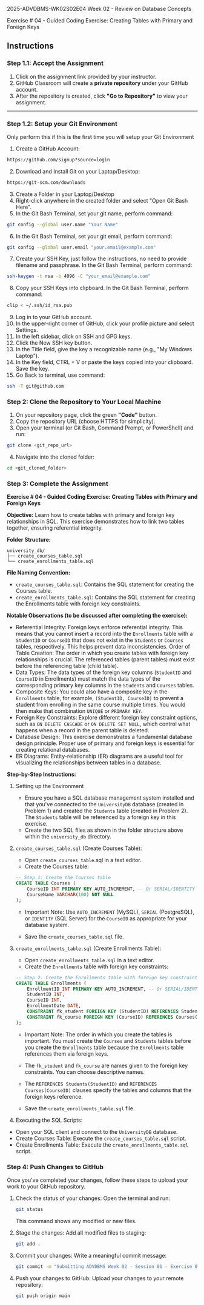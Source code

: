 2025-ADVDBMS-WK02S02E04
Week 02 - Review on Database Concepts

Exercise # 04 - Guided Coding Exercise: Creating Tables with Primary and Foreign Keys

## **Instructions**

### **Step 1.1: Accept the Assignment**

   1. Click on the assignment link provided by your instructor.
   2. GitHub Classroom will create a **private repository** under your GitHub account.
   3. After the repository is created, click **"Go to Repository"** to view your assignment.

---

### **Step 1.2: Setup your Git Environment**
Only perform this if this is the first time you will setup your Git Environment

   1. Create a GitHub Account:
   ```bash
   https://github.com/signup?source=login
   ```
      
   2. Download and Install Git on your Laptop/Desktop:
   ```bash
   https://git-scm.com/downloads
   ```
   
   3. Create a Folder in your Laptop/Desktop
   4. Right-click anywhere in the created folder and select "Open Git Bash Here".
   5. In the Git Bash Terminal, set your git name, perform command:
   ```bash
   git config --global user.name "Your Name"
   ```
   
   6. In the Git Bash Terminal, set your git email, perform command:
   ```bash
   git config --global user.email "your.email@example.com"
   ```
   
   7. Create your SSH Key, just follow the instructions, no need to provide filename and passphrase. In the Git Bash Terminal, perform command:
   ```bash
   ssh-keygen -t rsa -b 4096 -C "your_email@example.com"
   ```
   
   8. Copy your SSH Keys into clipboard. In the Git Bash Terminal, perform command:
   ```bash
   clip < ~/.ssh/id_rsa.pub
   ```
   
   9. Log in to your GitHub account.
   10. In the upper-right corner of GitHub, click your profile picture and select Settings.
   11. In the left sidebar, click on SSH and GPG keys.
   12. Click the New SSH key button.
   13. In the Title field, give the key a recognizable name (e.g., "My Windows Laptop").
   14. In the Key field, CTRL + V or paste the keys copied into your clipboard. Save the key.
   15. Go Back to terminal, use command:
   ```bash
   ssh -T git@github.com
   ```

### **Step 2: Clone the Repository to Your Local Machine**

   1. On your repository page, click the green **"Code"** button.
   2. Copy the repository URL (choose HTTPS for simplicity).
   3. Open your terminal (or Git Bash, Command Prompt, or PowerShell) and run:
   
   ```bash
   git clone <git_repo_url>
   ```
   
   4. Navigate into the cloned folder:
   
   ```bash
   cd <git_cloned_folder>
   ```

### **Step 3: Complete the Assignment**

**Exercise # 04 - Guided Coding Exercise: Creating Tables with Primary and Foreign Keys**

   **Objective:**
   Learn how to create tables with primary and foreign key relationships in SQL. This exercise demonstrates how to link two tables together, ensuring referential integrity.

   **Folder Structure:**
   ```
   university_db/
   ├── create_courses_table.sql
   └── create_enrollments_table.sql
   ```

   **File Naming Convention:**
   - `create_courses_table.sql`: Contains the SQL statement for creating the Courses table.
   - `create_enrollments_table.sql`: Contains the SQL statement for creating the Enrollments table with foreign key constraints.

   **Notable Observations (to be discussed after completing the exercise):**
   - Referential Integrity: Foreign keys enforce referential integrity. This means that you cannot insert a record into the `Enrollments` table with a `StudentID` or `CourseID` that does not exist in the `Students` or `Courses` tables, respectively. This helps prevent data inconsistencies.
   Order of Table Creation: The order in which you create tables with foreign key relationships is crucial. The referenced tables (parent tables) must exist before the referencing table (child table).
   - Data Types: The data types of the foreign key columns (`StudentID` and `CourseID` in Enrollments) must match the data types of the corresponding primary key columns in the `Students` and `Courses` tables.
   - Composite Keys: You could also have a composite key in the `Enrollments` table, for example, `(StudentID, CourseID)` to prevent a student from enrolling in the same course multiple times. You would then make that combination `UNIQUE` or `PRIMARY KEY`.
   - Foreign Key Constraints: Explore different foreign key constraint options, such as `ON DELETE CASCADE` or `ON DELETE SET NULL`, which control what happens when a record in the parent table is deleted.
   - Database Design: This exercise demonstrates a fundamental database design principle. Proper use of primary and foreign keys is essential for creating relational databases.
   - ER Diagrams: Entity-relationship (ER) diagrams are a useful tool for visualizing the relationships between tables in a database.
      
   **Step-by-Step Instructions:**

   1. Setting up the Environment
      - Ensure you have a SQL database management system installed and that you've connected to the `UniversityDB` database (created in Problem 1) and created the `Students` table (created in Problem 2). The `Students` table will be referenced by a foreign key in this exercise.
      - Create the two SQL files as shown in the folder structure above within the `university_db` directory.
      
   2. `create_courses_table.sql` (Create Courses Table):
      - Open `create_courses_table`.sql in a text editor.
      - Create the Courses table:
      ```SQL
      -- Step 1: Create the Courses table
      CREATE TABLE Courses (
          CourseID INT PRIMARY KEY AUTO_INCREMENT, -- Or SERIAL/IDENTITY as needed for your DBMS
          CourseName VARCHAR(100) NOT NULL
      );
      ```
      
      - Important Note: Use `AUTO_INCREMENT` (MySQL), `SERIAL` (PostgreSQL), or `IDENTITY` (SQL Server) for the `CourseID` as appropriate for your database system.

      - Save the `create_courses_table.sql` file.
      
   3. `create_enrollments_table.sql` (Create Enrollments Table):
      - Open `create_enrollments_table.sql` in a text editor.
      - Create the `Enrollments` table with foreign key constraints:
      ```SQL
      -- Step 2: Create the Enrollments table with foreign key constraints
      CREATE TABLE Enrollments (
          EnrollmentID INT PRIMARY KEY AUTO_INCREMENT, -- Or SERIAL/IDENTITY
          StudentID INT,
          CourseID INT,
          EnrollmentDate DATE,
          CONSTRAINT fk_student FOREIGN KEY (StudentID) REFERENCES Students(StudentID),
          CONSTRAINT fk_course FOREIGN KEY (CourseID) REFERENCES Courses(CourseID)
      );
      ```
         - Important Note: The order in which you create the tables is important. You must create the `Courses` and `Students` tables before you create the `Enrollments` table because the `Enrollments` table references them via foreign keys.
         - The `fk_student` and `fk_course` are names given to the foreign key constraints. You can choose descriptive names.
         - The `REFERENCES Students(StudentID)` and `REFERENCES Courses(CourseID)` clauses specify the tables and columns that the foreign keys reference.
      
      - Save the `create_enrollments_table.sql` file.

   4. Executing the SQL Scripts:
   - Open your SQL client and connect to the `UniversityDB` database.
   - Create Courses Table: Execute the `create_courses_table.sql` script.
   - Create Enrollments Table: Execute the `create_enrollments_table.sql` script.

### **Step 4: Push Changes to GitHub**
Once you've completed your changes, follow these steps to upload your work to your GitHub repository.

1. Check the status of your changes:
   Open the terminal and run:
   
   ```bash
   git status
   ```
   This command shows any modified or new files.
   
2. Stage the changes:
   Add all modified files to staging:
   
   ```bash
   git add .
   ```
   
3. Commit your changes:
   Write a meaningful commit message:
   
   ```bash
   git commit -m "Submitting ADVDBMS Week 02 - Session 01 - Exercise 04"
   ```
   
4. Push your changes to GitHub:
   Upload your changes to your remote repository:
   
   ```bash
   git push origin main
   ```
